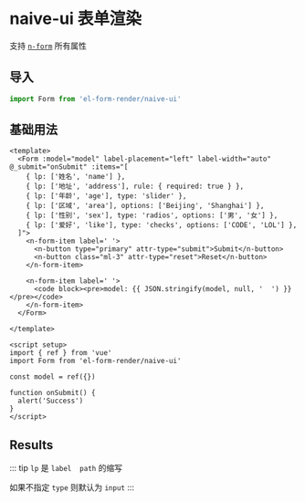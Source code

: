 <n-config-provider :theme="isDark ? darkTheme : undefined">

# naive-ui 表单渲染

支持 [`n-form`](https://www.naiveui.com/en-US/os-theme/components/form#API) 所有属性

## 导入

```js
import Form from 'el-form-render/naive-ui'
```

## 基础用法

```vue preview
<template>
  <Form :model="model" label-placement="left" label-width="auto" @_submit="onSubmit" :items="[
    { lp: ['姓名', 'name'] },
    { lp: ['地址', 'address'], rule: { required: true } },
    { lp: ['年龄', 'age'], type: 'slider' },
    { lp: ['区域', 'area'], options: ['Beijing', 'Shanghai'] },
    { lp: ['性别', 'sex'], type: 'radios', options: ['男', '女'] },
    { lp: ['爱好', 'like'], type: 'checks', options: ['CODE', 'LOL'] },
  ]">
    <n-form-item label=' '>
      <n-button type="primary" attr-type="submit">Submit</n-button>
      <n-button class="ml-3" attr-type="reset">Reset</n-button>
    </n-form-item>

    <n-form-item label=' '>
      <code block><pre>model: {{ JSON.stringify(model, null, '  ') }}</pre></code>
    </n-form-item>
  </Form>
  
</template>

<script setup>
import { ref } from 'vue'
import Form from 'el-form-render/naive-ui'

const model = ref({})

function onSubmit() {
  alert('Success')
}
</script>
```

## Results

::: tip
`lp` 是 `label  path` 的缩写

如果不指定 `type` 则默认为 `input`
:::

</n-config-provider>

<script>
import { getCurrentInstance } from 'vue'
import { useDark } from '@vueuse/core'
import Naive, { darkTheme } from 'naive-ui'

export default {
  data: () => ({
    darkTheme,
    isDark: useDark({ storageKey: 'vitepress-theme-appearance' })
  }),
  beforeCreate() {
    const app = getCurrentInstance().appContext.app
    app.use(Naive)
  }
}
</script>
